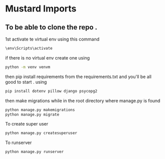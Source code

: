 # **Mustard Imports**

## To be able to clone the repo .

1st activate te virtual env using this command

```bash
\env\Scripts\activate
```

if there is no virtual env create one using

```bash
python -m venv venvm 
```

then pip install requirements from the requirements.txt and you'll be all good to start .
using

```bash
pip install dotenv pillow django psycopg2
```

then make migrations while in the root directory where manage.py is found

```bash
python manage.py makemigrations
python manage.py migrate 
```

To create super user

```bash
python manage.py createsuperuser 
```

To runserver

```bash
python manage.py runserver
```